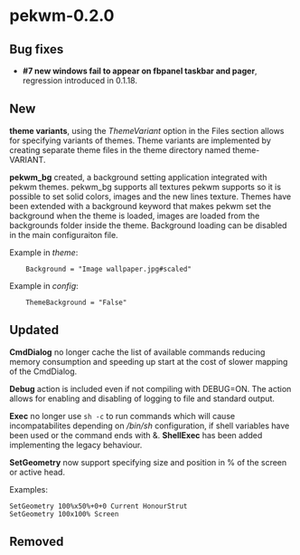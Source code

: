 pekwm-0.2.0
===========

Bug fixes
---------

* **#7 new windows fail to appear on fbpanel taskbar and pager**,
  regression introduced in 0.1.18.

New
---

**theme variants**, using the _ThemeVariant_ option in the Files
section allows for specifying variants of themes. Theme variants are
implemented by creating separate theme files in the theme directory
named theme-VARIANT.

**pekwm_bg** created, a background setting application integrated with
pekwm themes. pekwm_bg supports all textures pekwm supports so it is
possible to set solid colors, images and the new lines texture. Themes
have been extended with a background keyword that makes pekwm set the
background when the theme is loaded, images are loaded from the
backgrounds folder inside the theme. Background loading can be
disabled in the main configuraiton file.

Example in _theme_:

```
    Background = "Image wallpaper.jpg#scaled"
```

Example in _config_:

```
    ThemeBackground = "False"
```

Updated
-------

**CmdDialog** no longer cache the list of available commands reducing
memory consumption and speeding up start at the cost of slower mapping
of the CmdDialog.

**Debug** action is included even if not compiling with DEBUG=ON. The
action allows for enabling and disabling of logging to file and
standard output.

**Exec** no longer use ``sh -c`` to run commands which will cause
incompatabilites depending on _/bin/sh_ configuration, if shell
variables have been used or the command ends with &. **ShellExec** has
been added implementing the legacy behaviour.

**SetGeometry** now support specifying size and position in % of the
screen or active head.

Examples:

```
SetGeometry 100%x50%+0+0 Current HonourStrut
SetGeometry 100x100% Screen
```

Removed
-------

